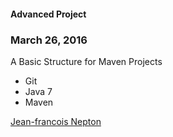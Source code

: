 #### Advanced Project

### March 26, 2016

A Basic Structure for Maven Projects

* Git
* Java 7
* Maven

[Jean-francois Nepton](http://sqasolution.com)
